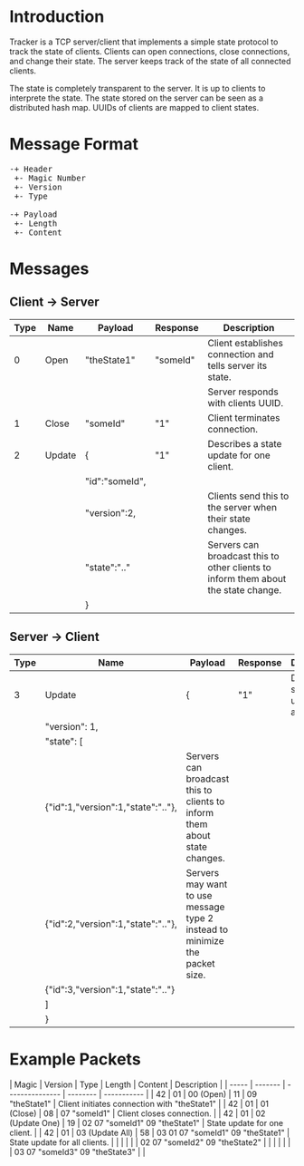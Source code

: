 Introduction
============
Tracker is a TCP server/client that implements a simple state protocol to track the state of clients. Clients can open connections, close connections, and change their state. The server keeps track of the state of all connected clients.

The state is completely transparent to the server. It is up to clients to interprete the state. The state stored on the server can be seen as a distributed hash map. UUIDs of clients are mapped to client states.

Message Format
==============

<pre>
-+ Header
 +- Magic Number
 +- Version
 +- Type

-+ Payload
 +- Length
 +- Content
</pre>

Messages
========

Client -> Server
----------------

| Type | Name   | Payload	   | Response |	Description                                                                          |
| ---- | ------ | ---------------- | -------- | ------------------------------------------------------------------------------------ |
| 0    | Open   | "theState1"	   | "someId" |	Client establishes connection and tells server its state.                            |
|      |        |		   |	      | Server responds with clients UUID.                                                   |
| 1    | Close  | "someId"	   | "1"      | Client terminates connection.                                                        |
| 2    | Update | {		   | "1"      |	Describes a state update for one client.                                             |
|      |        |   "id":"someId", |	      |				                                                             |
|      |        |   "version":2,   |	      | Clients send this to the server when their state changes.                            |
|      |        |   "state":".."   |          | Servers can broadcast this to other clients to inform them about the state change.   |
|      |        | }                |          |                                                                                      |

Server -> Client
----------------

Type | Name | Payload | Response | Description |
---- | ---- |-------- | -------- | ----------- |
3 | Update | { | "1" | Describes a state update for all clients. |
 | |  "version": 1, | |				
 | |   "state": [ | |
 | |    {"id":1,"version":1,"state":".."}, | Servers can broadcast this to clients to inform them about state changes. |
 | |    {"id":2,"version":1,"state":".."}, | Servers may want to use message type 2 instead to minimize the packet size. |
 | |    {"id":3,"version":1,"state":".."} | | 
 | |   ] | |
 | | } | |


Example Packets
===============

| Magic | Version | Type            | Length   | Content | Description |
| ----- | ------- | --------------- | -------- | ----------- |
| 42	| 01	  | 00 (Open)       | 11       | 09 "theState1" | Client initiates connection with "theState1" |
| 42    | 01      | 01 (Close)	    | 08       | 07 "someId1" | Client closes connection. |
| 42    | 01      | 02 (Update One) | 19       | 02 07 "someId1" 09 "theState1" | State update for one client. |
| 42    | 01      | 03 (Update All) | 58       | 03 01 07 "someId1" 09 "theState1" | State update for all clients. |
|  |  |  |  | 02 07 "someId2" 09 "theState2" |  |
|  |  |  |  | 03 07 "someId3" 09 "theState3" |  |

